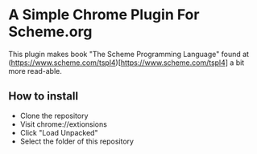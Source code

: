 # A Simple Chrome Plugin For Scheme.org
This plugin makes book "The Scheme Programming Language" found at (https://www.scheme.com/tspl4)[https://www.scheme.com/tspl4] a bit more read-able.

## How to install
- Clone the repository
- Visit chrome://extionsions
- Click "Load Unpacked"
- Select the folder of this repository